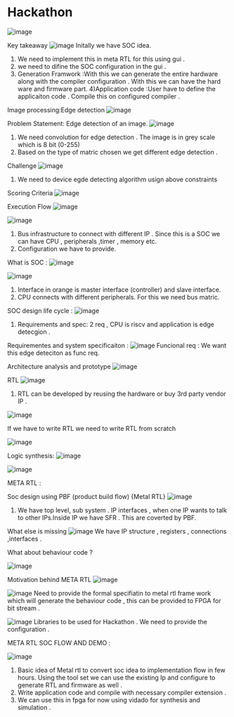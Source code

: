 # Hackathon

![image](https://user-images.githubusercontent.com/73343230/132094854-6d04fde6-1086-451a-a5b4-ee5acaa77679.png)


Key takeaway
![image](https://user-images.githubusercontent.com/73343230/132094895-b0ef70e1-3590-49a9-af71-cf369fe895a0.png)
Initally we have SOC idea. 
1) We need to implement this in meta RTL for this using gui .
2) we need to difine the SOC configuration in the gui . 
3) Generation Framwork :With this we can generate the entire hardware along with the compiler configuration . With this we can have
the hard ware and firmware part.
4)Application code :User have to define the applicaiton code . Compile this on configured compiler . 


Image processing:Edge detection 
![image](https://user-images.githubusercontent.com/73343230/132095390-91305a4d-a0c9-4fc4-968c-bd0b99c93ac8.png)

Problem Statement: Edge detection of an image.
![image](https://user-images.githubusercontent.com/73343230/132095417-5d92e5e8-612a-4320-bfd2-fc18246bcd15.png)

1) We need convolution for edge detection . The image is in grey scale which is 8 bit (0-255) 
2) Based on the type of matric chosen we get different edge detection . 

Challenge 
![image](https://user-images.githubusercontent.com/73343230/132095520-899a6628-e52f-4d88-9107-b7dd00bc514e.png)
1) We need to device  egde detecting algorithm usign above constraints 

Scoring Criteria
![image](https://user-images.githubusercontent.com/73343230/132095613-b8b1d5d0-47b4-4fce-ae24-44e756f9465d.png)

Execution Flow
![image](https://user-images.githubusercontent.com/73343230/132095693-d7340e6e-8478-4e00-882f-a01a77d4c387.png)

![image](https://user-images.githubusercontent.com/73343230/132095813-71a6bac0-133e-471a-81da-2bf8ffd265be.png)
1) Bus infrastructure to connect with different IP . Since this is a SOC we can have CPU , peripherals ,timer , memory etc. 
2) Configuration we have to provide. 

What is SOC :
![image](https://user-images.githubusercontent.com/73343230/132095930-7c7783bc-8738-4f1e-a932-5db428b9e17b.png)


![image](https://user-images.githubusercontent.com/73343230/132095997-4cf03251-2c8b-45af-908e-40b783fef9fd.png)

1) Interface in orange is master interface (controller) and slave interface. 
2) CPU connects with different peripherals. For this we need bus matric.

SOC design life cycle :
![image](https://user-images.githubusercontent.com/73343230/132096135-2ffb9958-212c-4586-a634-1ce3b7c7a341.png)
1) Requirements and spec: 2 req , CPU is riscv and application is edge detecgion . 


Requirementes and system specificaiton :
![image](https://user-images.githubusercontent.com/73343230/132096211-3b7be8f9-b8e3-48c2-ad45-9ac9928d59b3.png)
Funcional req :  We want this edge deteciton as func req. 

Architecture analysis and prototype 
![image](https://user-images.githubusercontent.com/73343230/132096266-adddbf32-d31e-4c08-af3f-73dc12022f72.png)

RTL 
![image](https://user-images.githubusercontent.com/73343230/132096352-0ef3967a-0fec-4732-9e22-bc0a1acaa5a7.png)
1) RTL can be developed by reusing the hardware or buy 3rd party vendor IP . 

![image](https://user-images.githubusercontent.com/73343230/132096432-896bd533-816a-4d3a-8932-3b8af980239c.png)

If we have to write RTL we need to write  RTL from scratch 

![image](https://user-images.githubusercontent.com/73343230/132096501-23a9b0d5-9963-4154-9517-c8d4585f100a.png)

Logic synthesis:
![image](https://user-images.githubusercontent.com/73343230/132096516-7732a9bb-f6f5-4ce1-b64a-69c335e20a54.png)

![image](https://user-images.githubusercontent.com/73343230/132096566-b8eda0cf-4033-4336-b69b-6a4873527e20.png)

META RTL :

Soc design using PBF (product build flow) {Metal RTL}
![image](https://user-images.githubusercontent.com/73343230/132096586-3c392342-1ae0-41c6-8b9b-15eea788c5d7.png)

1) We have top level, sub system  . IP interfaces , when one IP wants to  talk to other IPs.Inside IP we have SFR . This are coverted by PBF.

What else is missing 
![image](https://user-images.githubusercontent.com/73343230/132096775-e0abae3c-4a77-4069-9105-5fe63a0536a1.png)
We have IP structure , registers , connections ,interfaces .

What about behaviour code ?

![image](https://user-images.githubusercontent.com/73343230/132096744-ff5688c1-27a0-4975-8274-14379e1abe3c.png)


Motivation behind META RTL 
![image](https://user-images.githubusercontent.com/73343230/132096814-7cc6b272-98b8-4b32-bba8-ce997e4cee23.png)

![image](https://user-images.githubusercontent.com/73343230/132098035-e040cb18-7b2c-47d1-aeb8-4bb9e25ed809.png)
Need to provide the formal specifiatin to metal rtl frame work which will generate the behaviour code , this can 
be provided to FPGA for bit stream  . 

![image](https://user-images.githubusercontent.com/73343230/132098092-32a83b17-7726-4b4f-9367-7a03a173aeb1.png)
Libraries to be used for Hackathon  . 
We need to provide the configuration . 

META RTL SOC FLOW AND DEMO :

![image](https://user-images.githubusercontent.com/73343230/132098222-a666a2c6-157c-4bc8-bf5d-b428ae3dd218.png)
1) Basic idea of Metal rtl to convert soc idea to implementation flow in few hours. Using the tool set we can 
use the existing Ip and configure to generate RTL and firmware as well . 
2) Write application code and compile with necessary compiler extension . 
3) We can use this in fpga for now using vidado for synthesis and simulation . 




